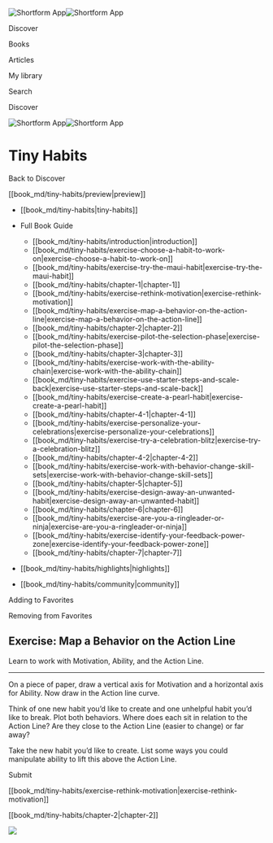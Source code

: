 ![Shortform App](/img/logo.36a2399e.svg)![Shortform App](/img/logo-dark.70c1b072.svg)

Discover

Books

Articles

My library

Search

Discover

![Shortform App](/img/logo.36a2399e.svg)![Shortform App](/img/logo-dark.70c1b072.svg)

# Tiny Habits

Back to Discover

[[book_md/tiny-habits/preview|preview]]

  * [[book_md/tiny-habits|tiny-habits]]
  * Full Book Guide

    * [[book_md/tiny-habits/introduction|introduction]]
    * [[book_md/tiny-habits/exercise-choose-a-habit-to-work-on|exercise-choose-a-habit-to-work-on]]
    * [[book_md/tiny-habits/exercise-try-the-maui-habit|exercise-try-the-maui-habit]]
    * [[book_md/tiny-habits/chapter-1|chapter-1]]
    * [[book_md/tiny-habits/exercise-rethink-motivation|exercise-rethink-motivation]]
    * [[book_md/tiny-habits/exercise-map-a-behavior-on-the-action-line|exercise-map-a-behavior-on-the-action-line]]
    * [[book_md/tiny-habits/chapter-2|chapter-2]]
    * [[book_md/tiny-habits/exercise-pilot-the-selection-phase|exercise-pilot-the-selection-phase]]
    * [[book_md/tiny-habits/chapter-3|chapter-3]]
    * [[book_md/tiny-habits/exercise-work-with-the-ability-chain|exercise-work-with-the-ability-chain]]
    * [[book_md/tiny-habits/exercise-use-starter-steps-and-scale-back|exercise-use-starter-steps-and-scale-back]]
    * [[book_md/tiny-habits/exercise-create-a-pearl-habit|exercise-create-a-pearl-habit]]
    * [[book_md/tiny-habits/chapter-4-1|chapter-4-1]]
    * [[book_md/tiny-habits/exercise-personalize-your-celebrations|exercise-personalize-your-celebrations]]
    * [[book_md/tiny-habits/exercise-try-a-celebration-blitz|exercise-try-a-celebration-blitz]]
    * [[book_md/tiny-habits/chapter-4-2|chapter-4-2]]
    * [[book_md/tiny-habits/exercise-work-with-behavior-change-skill-sets|exercise-work-with-behavior-change-skill-sets]]
    * [[book_md/tiny-habits/chapter-5|chapter-5]]
    * [[book_md/tiny-habits/exercise-design-away-an-unwanted-habit|exercise-design-away-an-unwanted-habit]]
    * [[book_md/tiny-habits/chapter-6|chapter-6]]
    * [[book_md/tiny-habits/exercise-are-you-a-ringleader-or-ninja|exercise-are-you-a-ringleader-or-ninja]]
    * [[book_md/tiny-habits/exercise-identify-your-feedback-power-zone|exercise-identify-your-feedback-power-zone]]
    * [[book_md/tiny-habits/chapter-7|chapter-7]]
  * [[book_md/tiny-habits/highlights|highlights]]
  * [[book_md/tiny-habits/community|community]]



Adding to Favorites 

Removing from Favorites 

## Exercise: Map a Behavior on the Action Line

Learn to work with Motivation, Ability, and the Action Line.

* * *

On a piece of paper, draw a vertical axis for Motivation and a horizontal axis for Ability. Now draw in the Action line curve.

Think of one new habit you’d like to create and one unhelpful habit you’d like to break. Plot both behaviors. Where does each sit in relation to the Action Line? Are they close to the Action Line (easier to change) or far away?

Take the new habit you’d like to create. List some ways you could manipulate ability to lift this above the Action Line.

Submit 

[[book_md/tiny-habits/exercise-rethink-motivation|exercise-rethink-motivation]]

[[book_md/tiny-habits/chapter-2|chapter-2]]

![](https://bat.bing.com/action/0?ti=56018282&Ver=2&mid=b3c1b7b8-93cc-4219-8400-cb92019d823f&sid=48a964a0642711eeb2d9b36fc717f5e2&vid=48a9a1e0642711eebeaf23361361f0d4&vids=0&msclkid=N&pi=0&lg=en-US&sw=800&sh=600&sc=24&nwd=1&tl=Shortform%20%7C%20Book&p=https%3A%2F%2Fwww.shortform.com%2Fapp%2Fbook%2Ftiny-habits%2Fexercise-map-a-behavior-on-the-action-line&r=&lt=1090&evt=pageLoad&sv=1&rn=579534)
